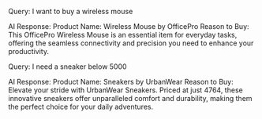 Query: I want to buy a wireless mouse

AI Response:
Product Name: Wireless Mouse by OfficePro
Reason to Buy: This OfficePro Wireless Mouse is an essential item for everyday tasks, offering the seamless connectivity and precision you need to enhance your productivity.


Query: I need a sneaker below 5000

AI Response:
Product Name: Sneakers by UrbanWear
Reason to Buy: Elevate your stride with UrbanWear Sneakers. Priced at just 4764, these innovative sneakers offer unparalleled comfort and durability, making them the perfect choice for your daily adventures.
